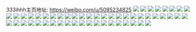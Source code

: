333ihhh主页地址: https://weibo.com/u/5095234825 
![](https://wx4.sinaimg.cn/mw2000/005yP5kRgy1h94y0qxtudj30u014011a.jpg) 
![](https://wx4.sinaimg.cn/mw2000/005yP5kRgy1h94y0q5tljj30u0140grl.jpg) 
![](https://wx4.sinaimg.cn/mw2000/005yP5kRgy1h94y0sufh2j30u0140akc.jpg) 
![](https://wx4.sinaimg.cn/mw2000/005yP5kRgy1h94y0u2uhmj30u0140dms.jpg) 
![](https://wx4.sinaimg.cn/mw2000/005yP5kRgy1h94y0uvnwlj30u0140aik.jpg) 
![](https://wx4.sinaimg.cn/mw2000/005yP5kRgy1h94y0vx14zj30u0140gu3.jpg) 
![](https://wx4.sinaimg.cn/mw2000/005yP5kRgy1h94y0xmy95j30u0140wmn.jpg) 
![](https://wx4.sinaimg.cn/mw2000/005yP5kRgy1h94y0rprpqj30u0140dof.jpg) 
![](https://wx4.sinaimg.cn/mw2000/005yP5kRgy1h94de3o64hj30u031xnlh.jpg) 
![](https://wx4.sinaimg.cn/mw2000/005yP5kRgy1h94de4qiigj30u02s37ia.jpg) 
![](https://wx4.sinaimg.cn/mw2000/005yP5kRgy1h94de1zvruj30u02cx1a7.jpg) 
![](https://wx4.sinaimg.cn/mw2000/005yP5kRgy1h94de6bgklj30u037rqpe.jpg) 
![](https://wx4.sinaimg.cn/mw2000/005yP5kRgy1h94de7yz3kj30u031xe36.jpg) 
![](https://wx4.sinaimg.cn/mw2000/005yP5kRgy1h94de9n5l8j30u031xni5.jpg) 
![](https://wx4.sinaimg.cn/mw2000/005yP5kRgy1h94deck919j30u03bwqqp.jpg) 
![](https://wx4.sinaimg.cn/mw2000/005yP5kRgy1h94deeemtoj30u031htuc.jpg) 
![](https://wx4.sinaimg.cn/mw2000/005yP5kRgy1h94dewz28aj30u02uekge.jpg) 
![](https://wx4.sinaimg.cn/mw2000/005yP5kRgy1h9365urez7j30u0140ak5.jpg) 
![](https://wx4.sinaimg.cn/mw2000/005yP5kRgy1h8gdvjzbv3j30u0140gse.jpg) 
![](https://wx4.sinaimg.cn/mw2000/005yP5kRgy1h8gdvjbisuj30u0140h1z.jpg) 
![](https://wx4.sinaimg.cn/mw2000/005yP5kRgy1h8gdvkr1l8j30u01407gv.jpg) 
![](https://wx4.sinaimg.cn/mw2000/005yP5kRgy1h8aido4dpyj30u0140k3h.jpg) 
![](https://wx4.sinaimg.cn/mw2000/005yP5kRgy1h8aidqtz8aj30u0140alb.jpg) 
![](https://wx4.sinaimg.cn/mw2000/005yP5kRgy1h8aidpjfo6j30u0140qg0.jpg) 
![](https://wx4.sinaimg.cn/mw2000/005yP5kRgy1h8aids8n5vj30u0140qdj.jpg) 
![](https://wx4.sinaimg.cn/mw2000/005yP5kRgy1h8aidxd9raj30u00u00yv.jpg) 
![](https://wx4.sinaimg.cn/mw2000/005yP5kRgy1h8aiessckpj30u0140tlb.jpg) 
![](https://wx4.sinaimg.cn/mw2000/005yP5kRgy1h7nlguaafjj30u00u0q7t.jpg) 
![](https://wx4.sinaimg.cn/mw2000/005yP5kRgy1h7arldbpegj30u00u0agv.jpg) 
![](https://wx4.sinaimg.cn/mw2000/005yP5kRgy1h7arleg5upj31400u0n1b.jpg) 
![](https://wx4.sinaimg.cn/mw2000/005yP5kRgy1h7arlfkwhhj30u00u048h.jpg) 
![](https://wx4.sinaimg.cn/mw2000/005yP5kRgy1h72d983fd1j30u012975c.jpg) 
![](https://wx4.sinaimg.cn/mw2000/005yP5kRgy1h6udt1anstj316o1kwayp.jpg) 
![](https://wx4.sinaimg.cn/mw2000/005yP5kRgy1h6udt4sw8wj31861kwwzt.jpg) 
![](https://wx4.sinaimg.cn/mw2000/005yP5kRgy1h6udt65lzzj32c03401ky.jpg) 
![](https://wx4.sinaimg.cn/mw2000/005yP5kRgy1h6i49k8mylj30zo1s1n32.jpg) 
![](https://wx4.sinaimg.cn/mw2000/005yP5kRgy1h6b8cudyh2j31j01j0dua.jpg) 
![](https://wx4.sinaimg.cn/mw2000/005yP5kRgy1h6b8dbfn2cj32c03400yi.jpg) 
![](https://wx4.sinaimg.cn/mw2000/005yP5kRgy1h6b8e5ssm7j33402c0e84.jpg) 
![](https://wx4.sinaimg.cn/mw2000/005yP5kRgy1h4w4o8rj44j32c0340npd.jpg) 
![](https://wx4.sinaimg.cn/mw2000/005yP5kRgy1h4tz3ojjp7j30v90a6wh0.jpg) 
![](https://wx4.sinaimg.cn/mw2000/005yP5kRgy1h4kn3v931pj30n00hojti.jpg) 
![](https://wx4.sinaimg.cn/mw2000/005yP5kRgy1h38s1bdbgmj30v91voqv5.jpg) 
![](https://wx4.sinaimg.cn/mw2000/005yP5kRgy1h38s23u7cvj30v91vokjl.jpg) 
![](https://wx4.sinaimg.cn/mw2000/005yP5kRgy1h34dbtg9rtj32c0340qv6.jpg) 
![](https://wx4.sinaimg.cn/mw2000/005yP5kRgy1h34dbucqdvj32c03404qm.jpg) 
![](https://wx4.sinaimg.cn/mw2000/005yP5kRgy1h2yi5w9hy4j30v91vo7eu.jpg) 
![](https://wx4.sinaimg.cn/mw2000/005yP5kRgy1h2ccc2imbsj3140140nja.jpg) 
![](https://wx4.sinaimg.cn/mw2000/005yP5kRgy1h2cccs3wbqj32c02c0npe.jpg) 
![](https://wx4.sinaimg.cn/mw2000/005yP5kRgy1h2ccduqfcuj32bc334x6q.jpg) 
![](https://wx4.sinaimg.cn/mw2000/005yP5kRgy1h2ccc008bsj3140140k95.jpg) 
![](https://wx4.sinaimg.cn/mw2000/005yP5kRgy1h2cccnb9olj32bc334qv6.jpg) 
![](https://wx4.sinaimg.cn/mw2000/005yP5kRgy1h2cce92pr8j32bz3401l0.jpg) 
